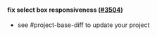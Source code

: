 #### fix select box responsiveness ([#3504](https://github.com/shopsys/shopsys/pull/3504))

- see #project-base-diff to update your project

